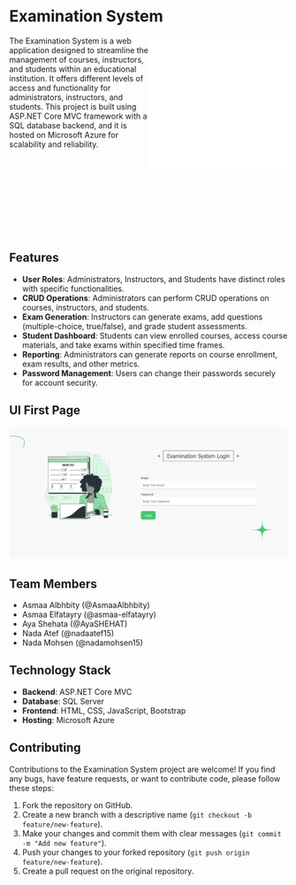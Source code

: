 <h1 >Examination System</h1>

<div style="display: flex; justify-content: space-between; align-items: flex-start;">
    <div style="width: 50%;">
        The Examination System is a web application designed to streamline the management of courses, instructors, and students within an educational institution. It offers different levels of access and functionality for administrators, instructors, and students. This project is built using ASP.NET Core MVC framework with a SQL database backend, and it is hosted on Microsoft Azure for scalability and reliability.
    </div>
    <br/>
    <div style="margin-bottom: 70px; width:50%;" align="center">
        <img src="Exams.gif" alt="exam" width="450" />
    </div>
</div>
<br/>
<br/>

## Features

- **User Roles**: Administrators, Instructors, and Students have distinct roles with specific functionalities.
- **CRUD Operations**: Administrators can perform CRUD operations on courses, instructors, and students.
- **Exam Generation**: Instructors can generate exams, add questions (multiple-choice, true/false), and grade student assessments.
- **Student Dashboard**: Students can view enrolled courses, access course materials, and take exams within specified time frames.
- **Reporting**: Administrators can generate reports on course enrollment, exam results, and other metrics.
- **Password Management**: Users can change their passwords securely for account security.

## UI First Page

<img src="login.jpeg" alt="exam"/>

## Team Members

- Asmaa Albhbity (@AsmaaAlbhbity) 
- Asmaa Elfatayry (@asmaa-elfatayry) 
- Aya Shehata (@AyaSHEHAT) 
- Nada Atef (@nadaatef15) 
- Nada Mohsen (@nadamohsen15) 


## Technology Stack

- **Backend**: ASP.NET Core MVC
- **Database**: SQL Server
- **Frontend**: HTML, CSS, JavaScript, Bootstrap
- **Hosting**: Microsoft Azure

## Contributing

Contributions to the Examination System project are welcome! If you find any bugs, have feature requests, or want to contribute code, please follow these steps:

1. Fork the repository on GitHub.
2. Create a new branch with a descriptive name (`git checkout -b feature/new-feature`).
3. Make your changes and commit them with clear messages (`git commit -m "Add new feature"`).
4. Push your changes to your forked repository (`git push origin feature/new-feature`).
5. Create a pull request on the original repository.

